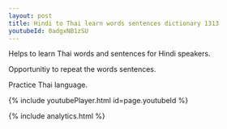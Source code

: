 ```yaml
---
layout: post
title: Hindi to Thai learn words sentences dictionary 1313 
youtubeId: 0adgxNB1zSU
---
```

 
 
Helps to learn Thai words and sentences for Hindi speakers.

Opportunitiy to repeat the words sentences. 

Practice Thai language. 
 
{% include youtubePlayer.html id=page.youtubeId %}
 
 
{% include analytics.html %}